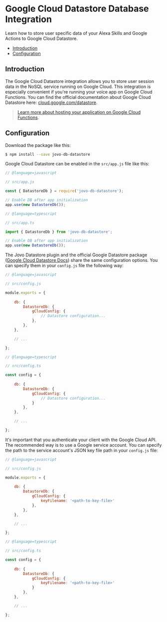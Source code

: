 # Google Cloud Datastore Database Integration

Learn how to store user specific data of your Alexa Skills and Google Actions to Google Cloud Datastore.

* [Introduction](#introduction)
* [Configuration](#configuration)


## Introduction

The Google Cloud Datastore integration allows you to store user session data in the NoSQL service running on Google Cloud. This integration is especially convenient if you're running your voice app on Google Cloud Functions. You can find the official documentation about Google Cloud Datastore here: [cloud.google.com/datastore](https://cloud.google.com/datastore/).

> [Learn more about hosting your application on Google Cloud Functions](https://www.jovo.tech/docs/hosting/google-cloud-functions').

## Configuration

Download the package like this:

```sh
$ npm install --save jovo-db-datastore
```

Google Cloud Datastore can be enabled in the `src/app.js` file like this:

```javascript
// @language=javascript

// src/app.js

const { DatastoreDb } = require('jovo-db-datastore');

// Enable DB after app initialization
app.use(new DatastoreDb());

// @language=typescript

// src/app.ts

import { DatastoreDb } from 'jovo-db-datastore';

// Enable DB after app initialization
app.use(new DatastoreDb());
```

The Jovo Datastore plugin and the official Google Datastore package ([Google Cloud Datastore Docs](https://googleapis.dev/nodejs/datastore/5.0.5/Datastore.html)) share the same configuration options. You can specify them in your `config.js` file the following way:

```javascript
// @language=javascript

// src/config.js

module.exports = {
    
    db: {
        DatastoreDb: {
            gCloudConfig: {
				// Datastore configuration...
			},
        },
    },

    // ...

};

// @language=typescript

// src/config.ts

const config = {
    
    db: {
        DatastoreDb: {
            gCloudConfig: {
				// Datastore configuration...
			}
        },
    },

    // ...

};
```

It's important that you authenticate your client with the Google Cloud API. The recommended way is to use a Google service account. You can specify the path to the service account's JSON key file path in your `config.js` file:

```javascript
// @language=javascript

// src/config.js

module.exports = {
    
    db: {
        DatastoreDb: {
            gCloudConfig: {
				keyFilename: '<path-to-key-file>'
			},
        },
    },

    // ...

};

// @language=typescript

// src/config.ts

const config = {
    
    db: {
        DatastoreDb: {
            gCloudConfig: {
				keyFilename: '<path-to-key-file>'
			}
        },
    },

    // ...

};
```